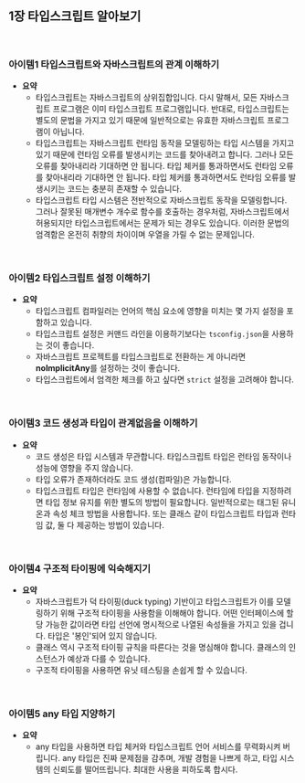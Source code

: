 ## 1장 타입스크립트 알아보기

<br>

### 아이템1 타입스크립트와 자바스크립트의 관계 이해하기

- **요약**
  - 타입스크립트는 자바스크립트의 상위집합입니다. 다시 말해서, 모든 자바스크립트 프로그램은 이미 타입스크립트 프로그램입니다. 반대로, 타입스크립트는 별도의 문법을 가지고 있기 때문에 일반적으로는 유효한 자바스크립트 프로그램이 아닙니다.
  - 타입스크립트는 자바스크립트 런타임 동작을 모델링하는 타입 시스템을 가지고 있기 때문에 런타임 오류를 발생시키는 코드를 찾아내려고 합니다. 그러나 모든 오류를 찾아내리라 기대하면 안 됩니다. 타입 체커를 통과하면서도 런타임 오류를 찾아내리라 기대하면 안 됩니다. 타입 체커를 통과하면서도 런타임 오류를 발생시키는 코드는 충분히 존재할 수 있습니다.
  - 타입스크립트 타입 시스템은 전반적으로 자바스크립트 동작을 모델링합니다. 그러나 잘못된 매개변수 개수로 함수를 호출하는 경우처럼, 자바스크립트에서 허용되지만 타입스크립트에서는 문제가 되는 경우도 있습니다. 이러한 문법의 엄격함은 온전히 취향의 차이이며 우열을 가릴 수 없는 문제입니다.

<br>

### 아이템2 타입스크립트 설정 이해하기

- **요약**
  - 타입스크립트 컴파일러는 언어의 핵심 요소에 영향을 미치는 몇 가지 설정을 포함하고 있습니다.
  - 타입스크립트 설정은 커맨드 라인을 이용하기보다는 `tsconfig.json`을 사용하는 것이 좋습니다.
  - 자바스크립트 프로젝트를 타입스크립트로 전환하는 게 아니라면 **noImplicitAny**를 설정하는 것이 좋습니다.
  - 타입스크립트에서 엄격한 체크를 하고 싶다면 `strict` 설정을 고려해야 합니다.

<br>

### 아이템3 코드 생성과 타입이 관계없음을 이해하기

- **요약**
  - 코드 생성은 타입 시스템과 무관합니다. 타입스크립트 타입은 런타임 동작이나 성능에 영향을 주지 않습니다.
  - 타입 오류가 존재하더라도 코드 생성(컴파일)은 가능합니다.
  - 타입스크립트 타입은 런타임에 사용할 수 없습니다. 런타임에 타입을 지정하려면 타입 정보 유지를 위한 별도의 방법이 필요합니다. 일반적으로는 태그된 유니온과 속성 체크 방법을 사용합니다. 또는 클래스 같이 타입스크립트 타입과 런타임 값, 둘 다 제공하는 방법이 있습니다.

<br>

### 아이템4 구조적 타이핑에 익숙해지기

- **요약**
  - 자바스크립트가 덕 타이핑(duck typing) 기반이고 타입스크립트가 이를 모델링하기 위해 구조적 타이핑을 사용함을 이해해야 합니다. 어떤 인터페이스에 할당 가능한 값이라면 타입 선언에 명시적으로 나열된 속성들을 가지고 있을 겁니다. 타입은 '봉인'되어 있지 않습니다.
  - 클래스 역시 구조적 타이핑 규칙을 따른다는 것을 명심해야 합니다. 클래스의 인스턴스가 예상과 다를 수 있습니다.
  - 구조적 타이핑을 사용하면 유닛 테스팅을 손쉽게 할 수 있습니다.

<br>

### 아이템5 any 타입 지양하기

- **요약**
  - any 타입을 사용하면 타입 체커와 타입스크립트 언어 서비스를 무력화시켜 버립니다. any 타입은 진짜 문제점을 감추며, 개발 경험을 나쁘게 하고, 타입 시스템의 신뢰도를 떨어뜨립니다. 최대한 사용을 피하도록 합시다.
